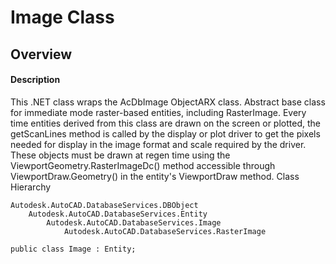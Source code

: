 # Image Class

## Overview

#### Description
This .NET class wraps the AcDbImage ObjectARX class. 
Abstract base class for immediate mode raster-based entities, including RasterImage. Every time entities derived from this class are drawn on the screen or plotted, the getScanLines method is called by the display or plot driver to get the pixels needed for display in the image format and scale required by the driver. These objects must be drawn at regen time using the ViewportGeometry.RasterImageDc() method accessible through ViewportDraw.Geometry() in the entity's ViewportDraw method.
Class Hierarchy
```text
Autodesk.AutoCAD.DatabaseServices.DBObject
    Autodesk.AutoCAD.DatabaseServices.Entity
        Autodesk.AutoCAD.DatabaseServices.Image
            Autodesk.AutoCAD.DatabaseServices.RasterImage
```

```text
public class Image : Entity;
```